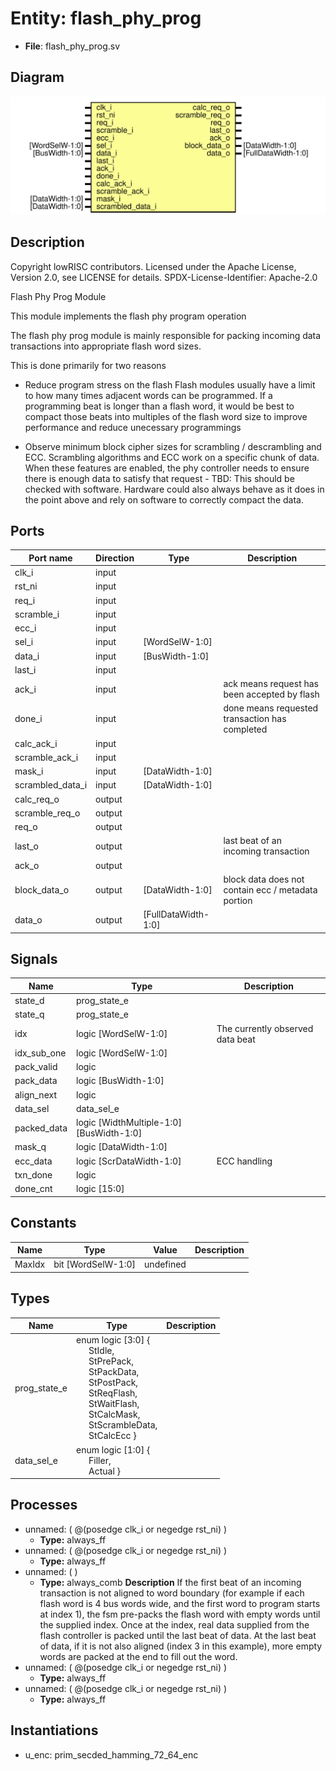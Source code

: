 # Entity: flash_phy_prog

- **File**: flash_phy_prog.sv
## Diagram

![Diagram](flash_phy_prog.svg "Diagram")
## Description

 Copyright lowRISC contributors.
 Licensed under the Apache License, Version 2.0, see LICENSE for details.
 SPDX-License-Identifier: Apache-2.0

 Flash Phy Prog Module

 This module implements the flash phy program operation

 The flash phy prog module is mainly responsible for packing incoming data
 transactions into appropriate flash word sizes.

 This is done primarily for two reasons
 - Reduce program stress on the flash
   Flash modules usually have a limit to how many times adjacent words can be programmed.
   If a programming beat is longer than a flash word, it would be best to compact those
   beats into multiples of the flash word size to improve performance and reduce
   unecessary programmings

 - Observe minimum block cipher sizes for scrambling / descrambling and ECC.
   Scrambling algorithms and ECC work on a specific chunk of data.  When these features
   are enabled, the phy controller needs to ensure there is enough data to satisfy that
   request - TBD: This should be checked with software.  Hardware could also always behave
   as it does in the point above and rely on software to correctly compact the data.

## Ports

| Port name        | Direction | Type                | Description                                         |
| ---------------- | --------- | ------------------- | --------------------------------------------------- |
| clk_i            | input     |                     |                                                     |
| rst_ni           | input     |                     |                                                     |
| req_i            | input     |                     |                                                     |
| scramble_i       | input     |                     |                                                     |
| ecc_i            | input     |                     |                                                     |
| sel_i            | input     | [WordSelW-1:0]      |                                                     |
| data_i           | input     | [BusWidth-1:0]      |                                                     |
| last_i           | input     |                     |                                                     |
| ack_i            | input     |                     | ack means request has been accepted by flash        |
| done_i           | input     |                     | done means requested transaction has completed      |
| calc_ack_i       | input     |                     |                                                     |
| scramble_ack_i   | input     |                     |                                                     |
| mask_i           | input     | [DataWidth-1:0]     |                                                     |
| scrambled_data_i | input     | [DataWidth-1:0]     |                                                     |
| calc_req_o       | output    |                     |                                                     |
| scramble_req_o   | output    |                     |                                                     |
| req_o            | output    |                     |                                                     |
| last_o           | output    |                     | last beat of an incoming transaction                |
| ack_o            | output    |                     |                                                     |
| block_data_o     | output    | [DataWidth-1:0]     |  block data does not contain ecc / metadata portion |
| data_o           | output    | [FullDataWidth-1:0] |                                                     |
## Signals

| Name        | Type                                    | Description                        |
| ----------- | --------------------------------------- | ---------------------------------- |
| state_d     | prog_state_e                            |                                    |
| state_q     | prog_state_e                            |                                    |
| idx         | logic [WordSelW-1:0]                    |  The currently observed data beat  |
| idx_sub_one | logic [WordSelW-1:0]                    |                                    |
| pack_valid  | logic                                   |                                    |
| pack_data   | logic [BusWidth-1:0]                    |                                    |
| align_next  | logic                                   |                                    |
| data_sel    | data_sel_e                              |                                    |
| packed_data | logic [WidthMultiple-1:0][BusWidth-1:0] |                                    |
| mask_q      | logic [DataWidth-1:0]                   |                                    |
| ecc_data    | logic [ScrDataWidth-1:0]                |  ECC handling                      |
| txn_done    | logic                                   |                                    |
| done_cnt    | logic [15:0]                            |                                    |
## Constants

| Name   | Type               | Value     | Description |
| ------ | ------------------ | --------- | ----------- |
| MaxIdx | bit [WordSelW-1:0] | undefined |             |
## Types

| Name         | Type                                                                                                                                                                                                                                                                                                                                                                                                                                                                                                     | Description |
| ------------ | -------------------------------------------------------------------------------------------------------------------------------------------------------------------------------------------------------------------------------------------------------------------------------------------------------------------------------------------------------------------------------------------------------------------------------------------------------------------------------------------------------- | ----------- |
| prog_state_e | enum logic [3:0] {<br><span style="padding-left:20px">     StIdle,<br><span style="padding-left:20px">     StPrePack,<br><span style="padding-left:20px">     StPackData,<br><span style="padding-left:20px">     StPostPack,<br><span style="padding-left:20px">     StReqFlash,<br><span style="padding-left:20px">     StWaitFlash,<br><span style="padding-left:20px">     StCalcMask,<br><span style="padding-left:20px">     StScrambleData,<br><span style="padding-left:20px">     StCalcEcc   } |             |
| data_sel_e   | enum logic [1:0] {<br><span style="padding-left:20px">     Filler,<br><span style="padding-left:20px">     Actual   }                                                                                                                                                                                                                                                                                                                                                                                    |             |
## Processes
- unnamed: ( @(posedge clk_i or negedge rst_ni) )
  - **Type:** always_ff
- unnamed: ( @(posedge clk_i or negedge rst_ni) )
  - **Type:** always_ff
- unnamed: (  )
  - **Type:** always_comb
**Description**
 If the first beat of an incoming transaction is not aligned to word boundary (for example  if each flash word is 4 bus words wide, and the first word to program starts at index 1),  the fsm pre-packs the flash word with empty words until the supplied index.  Once at the index, real data supplied from the flash controller is packed until the last  beat of data.  At the last beat of data, if it is not also aligned (index 3 in this example),  more empty words are packed at the end to fill out the word.<br> 
- unnamed: ( @(posedge clk_i or negedge rst_ni) )
  - **Type:** always_ff
- unnamed: ( @(posedge clk_i or negedge rst_ni) )
  - **Type:** always_ff
## Instantiations

- u_enc: prim_secded_hamming_72_64_enc
